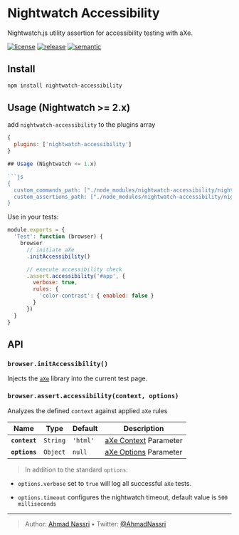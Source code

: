 # Nightwatch Accessibility

Nightwatch.js utility assertion for accessibility testing with aXe.

[![license][license-img]][license-url]
[![release][release-img]][release-url]
[![semantic][semantic-img]][semantic-url]

## Install

``` bash
npm install nightwatch-accessibility
```

## Usage (Nightwatch \>= 2.x)

add `nightwatch-accessibility` to the plugins array

``` js
{
  plugins: ['nightwatch-accessibility']
}

## Usage (Nightwatch <= 1.x)

```js
{
  custom_commands_path: ["./node_modules/nightwatch-accessibility/nightwatch/commands"],
  custom_assertions_path: ["./node_modules/nightwatch-accessibility/nightwatch/assertions"]
}
```

Use in your tests:

``` js
module.exports = {
  'Test': function (browser) {
    browser
      // initiate aXe
      .initAccessibility() 

      // execute accessibility check
      .assert.accessibility('#app', {
        verbose: true,
        rules: {
          'color-contrast': { enabled: false }
        }
      })
  }
}
```

## API

### `browser.initAccessibility()`

Injects the [`aXe`][] library into the current test page.

### `browser.assert.accessibility(context, options)`

Analyzes the defined `context` against applied `aXe` rules

| Name          | Type     | Default  | Description               |
|---------------|----------|----------|---------------------------|
| **`context`** | `String` | `'html'` | [aXe Context][] Parameter |
| **`options`** | `Object` | `null`   | [aXe Options][] Parameter |

> In addition to the standard `options`:

- `options.verbose` set to `true` will log all successful `aXe` tests.
- `options.timeout` configures the nightwatch timeout, default value is `500 milliseconds`

  [`aXe`]: https://www.npmjs.com/package/axe-core
  [aXe Context]: https://github.com/dequelabs/axe-core/blob/master/doc/API.md#context-parameter
  [aXe Options]: https://github.com/dequelabs/axe-core/blob/master/doc/API.md#options-parameter

----
> Author: [Ahmad Nassri](https://www.ahmadnassri.com/) &bull;
> Twitter: [@AhmadNassri](https://twitter.com/AhmadNassri)

[license-url]: LICENSE
[license-img]: https://badgen.net/github/license/ahmadnassri/node-nightwatch-accessibility

[release-url]: https://github.com/ahmadnassri/node-nightwatch-accessibility/releases
[release-img]: https://badgen.net/github/release/ahmadnassri/node-nightwatch-accessibility

[semantic-url]: https://github.com/ahmadnassri/node-nightwatch-accessibility/actions?query=workflow%3Arelease
[semantic-img]: https://badgen.net/badge/📦/semantically%20released/blue

